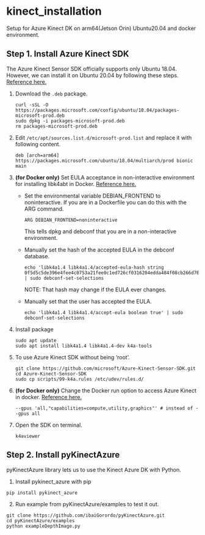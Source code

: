 # kinect_installation
Setup for Azure Kinect DK on arm64(Jetson Orin) Ubuntu20.04 and docker environment.

## Step 1. Install Azure Kinect SDK
The Azure Kinect Sensor SDK officially supports only Ubuntu 18.04. However, we can install it on Ubuntu 20.04 by following these steps. [Reference here.](https://github.com/microsoft/Azure-Kinect-Sensor-SDK/issues/1853#issuecomment-1684553505)
1. Download the `.deb` package.
    ``` 
    curl -sSL -O https://packages.microsoft.com/config/ubuntu/18.04/packages-microsoft-prod.deb  
    sudo dpkg -i packages-microsoft-prod.deb  
    rm packages-microsoft-prod.deb  
    ```
    
  2. Edit `/etc/apt/sources.list.d/microsoft-prod.list` and replace it with following content.
     ```
     deb [arch=arm64] https://packages.microsoft.com/ubuntu/18.04/multiarch/prod bionic main  
     ```
     
  3. **(for Docker only)** Set EULA acceptance in non-interactive environment for installing libk4abt in Docker. [Reference here.](https://github.com/microsoft/Azure-Kinect-Sensor-SDK/issues/1190#issuecomment-618473882)  

      * Set the environmental variable DEBIAN_FRONTEND to noninteractive. If you are in a Dockerfile you can do this with the ARG command.  
        ```
        ARG DEBIAN_FRONTEND=noninteractive
        ```
        This tells dpkg and debconf that you are in a non-interactive environment.
      
      * Manually set the hash of the accepted EULA in the debconf database.  
        ```
        echo 'libk4a1.4 libk4a1.4/accepted-eula-hash string 0f5d5c5de396e4fee4c0753a21fee0c1ed726cf0316204edda484f08cb266d76' | sudo debconf-set-selections  
        ```
        NOTE: That hash may change if the EULA ever changes.  
      
      * Manually set that the user has accepted the EULA.  
        ```
        echo 'libk4a1.4 libk4a1.4/accept-eula boolean true' | sudo debconf-set-selections  
        ```
        
  5. Install package 
     ```
     sudo apt update
     sudo apt install libk4a1.4 libk4a1.4-dev k4a-tools
     ```

  6. To use Azure Kinect SDK without being ‘root’.
     ```
     git clone https://github.com/microsoft/Azure-Kinect-Sensor-SDK.git  
     cd Azure-Kinect-Sensor-SDK  
     sudo cp scripts/99-k4a.rules /etc/udev/rules.d/  
     ```
  
  7. **(for Docker only)** Change the Docker run option to access Azure Kinect in docker. [Reference here.](https://github.com/microsoft/Azure-Kinect-Sensor-SDK/issues/1258#issuecomment-1954543086)
     ```
     --gpus 'all,"capabilities=compute,utility,graphics"' # instead of --gpus all
     ```
     
  8. Open the SDK on terminal.
     ```
     k4aviewer
     ```

## Step 2. Install pyKinectAzure
pyKinectAzure library lets us to use the Kinect Azure DK with Python.
1. Install pykinect_azure with pip
  ```
  pip install pykinect_azure
  ```
2. Run example from pyKinectAzure/examples to test it out.
  ```
  git clone https://github.com/ibaiGorordo/pyKinectAzure.git
  cd pyKinectAzure/examples
  python exampleDepthImage.py
  ```
